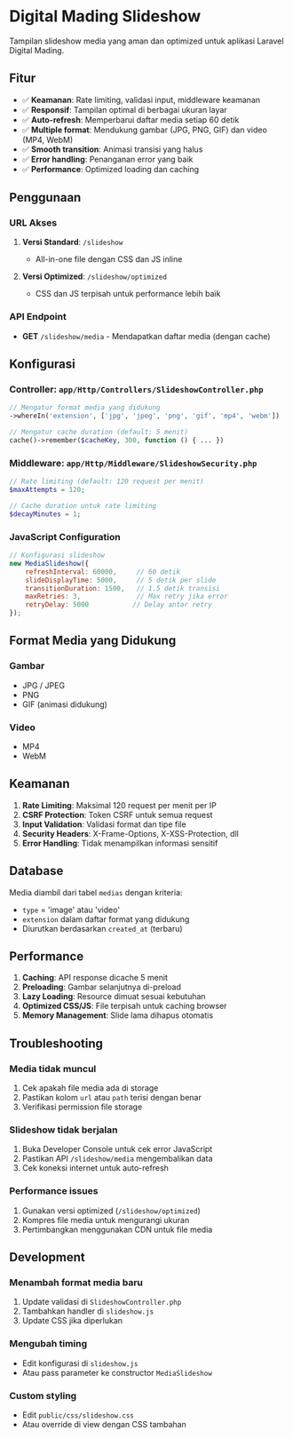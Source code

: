 # Digital Mading Slideshow

Tampilan slideshow media yang aman dan optimized untuk aplikasi Laravel Digital Mading.

## Fitur

- ✅ **Keamanan**: Rate limiting, validasi input, middleware keamanan
- ✅ **Responsif**: Tampilan optimal di berbagai ukuran layar
- ✅ **Auto-refresh**: Memperbarui daftar media setiap 60 detik
- ✅ **Multiple format**: Mendukung gambar (JPG, PNG, GIF) dan video (MP4, WebM)
- ✅ **Smooth transition**: Animasi transisi yang halus
- ✅ **Error handling**: Penanganan error yang baik
- ✅ **Performance**: Optimized loading dan caching

## Penggunaan

### URL Akses

1. **Versi Standard**: `/slideshow`
   - All-in-one file dengan CSS dan JS inline

2. **Versi Optimized**: `/slideshow/optimized`
   - CSS dan JS terpisah untuk performance lebih baik

### API Endpoint

- **GET** `/slideshow/media` - Mendapatkan daftar media (dengan cache)

## Konfigurasi

### Controller: `app/Http/Controllers/SlideshowController.php`

```php
// Mengatur format media yang didukung
->whereIn('extension', ['jpg', 'jpeg', 'png', 'gif', 'mp4', 'webm'])

// Mengatur cache duration (default: 5 menit)
cache()->remember($cacheKey, 300, function () { ... })
```

### Middleware: `app/Http/Middleware/SlideshowSecurity.php`

```php
// Rate limiting (default: 120 request per menit)
$maxAttempts = 120;

// Cache duration untuk rate limiting
$decayMinutes = 1;
```

### JavaScript Configuration

```javascript
// Konfigurasi slideshow
new MediaSlideshow({
    refreshInterval: 60000,     // 60 detik
    slideDisplayTime: 5000,     // 5 detik per slide
    transitionDuration: 1500,   // 1.5 detik transisi
    maxRetries: 3,              // Max retry jika error
    retryDelay: 5000           // Delay antar retry
});
```

## Format Media yang Didukung

### Gambar
- JPG / JPEG
- PNG
- GIF (animasi didukung)

### Video
- MP4
- WebM

## Keamanan

1. **Rate Limiting**: Maksimal 120 request per menit per IP
2. **CSRF Protection**: Token CSRF untuk semua request
3. **Input Validation**: Validasi format dan tipe file
4. **Security Headers**: X-Frame-Options, X-XSS-Protection, dll
5. **Error Handling**: Tidak menampilkan informasi sensitif

## Database

Media diambil dari tabel `medias` dengan kriteria:
- `type` = 'image' atau 'video'
- `extension` dalam daftar format yang didukung
- Diurutkan berdasarkan `created_at` (terbaru)

## Performance

1. **Caching**: API response dicache 5 menit
2. **Preloading**: Gambar selanjutnya di-preload
3. **Lazy Loading**: Resource dimuat sesuai kebutuhan
4. **Optimized CSS/JS**: File terpisah untuk caching browser
5. **Memory Management**: Slide lama dihapus otomatis

## Troubleshooting

### Media tidak muncul
1. Cek apakah file media ada di storage
2. Pastikan kolom `url` atau `path` terisi dengan benar
3. Verifikasi permission file storage

### Slideshow tidak berjalan
1. Buka Developer Console untuk cek error JavaScript
2. Pastikan API `/slideshow/media` mengembalikan data
3. Cek koneksi internet untuk auto-refresh

### Performance issues
1. Gunakan versi optimized (`/slideshow/optimized`)
2. Kompres file media untuk mengurangi ukuran
3. Pertimbangkan menggunakan CDN untuk file media

## Development

### Menambah format media baru
1. Update validasi di `SlideshowController.php`
2. Tambahkan handler di `slideshow.js`
3. Update CSS jika diperlukan

### Mengubah timing
- Edit konfigurasi di `slideshow.js`
- Atau pass parameter ke constructor `MediaSlideshow`

### Custom styling
- Edit `public/css/slideshow.css`
- Atau override di view dengan CSS tambahan
